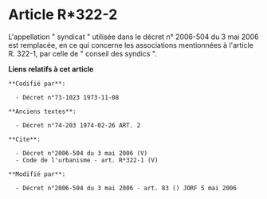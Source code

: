 # Article R*322-2

L'appellation " syndicat " utilisée dans le décret n° 2006-504 du 3 mai 2006 est remplacée, en ce qui concerne les
associations mentionnées à l'article R. 322-1, par celle de " conseil des syndics ".

**Liens relatifs à cet article**

	**Codifié par**:

	  - Décret n°73-1023 1973-11-08

	**Anciens textes**:

	  - Décret n°74-203 1974-02-26 ART. 2

	**Cite**:

	  - Décret n°2006-504 du 3 mai 2006 (V)
	  - Code de l'urbanisme - art. R*322-1 (V)

	**Modifié par**:

	  - Décret n°2006-504 du 3 mai 2006 - art. 83 () JORF 5 mai 2006
